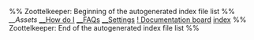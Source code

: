 %% Zoottelkeeper: Beginning of the autogenerated index file list  %%
*\__Assets*
[\__How do I](How%20do%20I/__How%20do%20I.md)
[\__FAQs](FAQs/__FAQs.md)
[\__Settings](Settings/__Settings.md)
[! Documentation board](!%20Documentation%20board.md)
[index](Settings/index.md)
%% Zoottelkeeper: End of the autogenerated index file list  %%
